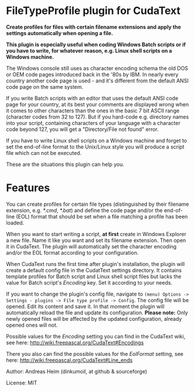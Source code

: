 # FileTypeProfile plugin for CudaText

**Create profiles for files with certain filename extensions and apply the
settings automatically when opening a file.**

**This plugin is especially useful when coding Windows Batch scripts or if you
have to write, for whatever reason, e.g. Linux shell scripts on a Windows
machine.**


The Windows console still uses as character encoding schema the old DOS or OEM
code pages introduced back in the '80s by IBM. In nearly every country another
code page is used - and it's different from the default ANSI code page on the
same system.

If you write Batch scripts with an editor that uses the default ANSI code page
for your country, at its best your comments are displayed wrong when it comes to
other characters than the ones in the basic 7 bit ASCII range (character codes
from 32 to 127). But if you hard-code e.g. directory names into your script,
containing characters of your language with a character code beyond 127, you
will get a "Directory/File not found" error.

If you have to write Linux shell scripts on a Windows machine and forget to set
the end-of-line format to the Unix/Linux style you will produce a script file
which can not be executed.

These are the situations this plugin can help you.

# Features

You can create profiles for certain file types (distinguished by their filename
extension, e.g. _*.cmd_, _*.bat_) and define the code page and/or the end-of-line
(EOL) format that should be set when a file matching a profile has been loaded.

When you want to start writing a script, **at first** create in Windows Explorer a
new file. Name it like you want and set its filename extension. Then open it in
CudaText. The plugin will automatically set the character encoding and/or the
EOL format according to your configuration.

When CudaText runs the first time after plugin's installation, the plugin will
create a default config file in the CudatText settings directory. It contains
template profiles for Batch script and Linux shell script files but lacks the
value for Batch script's _Encoding_ key. Set it according to your needs.

If you want to change the plugin's config file, navigate to
`(menu) Options -> Settings - plugins -> File type profile -> Config`. The
config file will be opened. Edit its content and save it. In that moment the
plugin will automatically reload the file and update its configuration. **Please
note:** Only newly opened files will be affected by the updated configuration,
already opened ones will not.

Possible values for the _Encoding_ setting you can find in the CudaText wiki,
see here: http://wiki.freepascal.org/CudaText#Encodings

There you also can find the possible values for the _EolFormat_ setting, see
here: http://wiki.freepascal.org/CudaText#Line_ends


Author: Andreas Heim (dinkumoil, at github & sourceforge)

License: MIT
